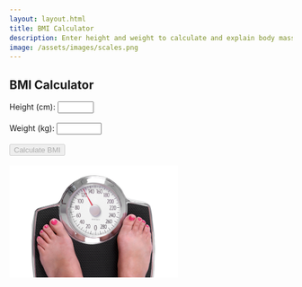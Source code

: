 ```yaml
---
layout: layout.html
title: BMI Calculator
description: Enter height and weight to calculate and explain body mass index. With a summary of the limitations of BMI.
image: /assets/images/scales.png
---
```


<h2>BMI Calculator</h2>

<form id="bmi-form">
  <label for="height">Height (cm):</label>
  <input type="number" id="height" min="50" max="250" required oninput="checkFormCompletion();  updateImperial();">
  <div id="height-imperial" class="footnote"></div>
  <br>
  <label for="weight">Weight (kg):</label>
  <input type="number" id="weight" min="5" max="250" required step="0.1" oninput="checkFormCompletion();  updateImperial();">
  <div id="weight-imperial" class="footnote"></div>
  <br>
  <button type="submit" disabled="true">Calculate BMI</button>
</form>

<br>

<div id="bmi-result" style="display: none;" class="results">
    <h3 id="bmi-value"><h3>
</div>

<img src="/assets/images/scales.png" alt="scales" width=300px>

<!-- BMI info (initially hidden) -->
<div id="bmi-info" style="display: none; text-align: centre; margin-top: 2rem;">

  <hr>

<h3>Body Mass Index</h3>

Body mass index (BMI) is derived by dividing the weight of a person by the square of their height. It is a "rule of thumb" measure, used to broadly categorize a person as underweight, normal weight, or as having overweight or obesity.

<br>
<div class="center-table">
  <table class="grid-table">
    <thead>
      <tr>
        <th>BMI</th>
        <th>Category</th>
      </tr>
    </thead>
    <tbody>
      <tr><td>less than 18</td><td>underweight</td></tr>
      <tr><td>18 - 24.9</td><td>normal weight</td></tr>
      <tr><td>25 - 29.9</td><td>overweight</td></tr>
      <tr><td>more than 30 </td><td>obesity</td></tr>
    </tbody>
  </table>
</div>
<br>

In 2021, <a href="https://digital.nhs.uk/data-and-information/publications/statistical/health-survey-for-england/2021">28% of adults in the UK</a> were classed as obese and 64% of adults were classed as overweight or obese.

For children and teens, BMI is interpreted differently, using sex-specific BMI-for-age percentiles. [This calculator](https://www.cdc.gov/bmi/child-teen-calculator/index.html) reports BMI, BMI percentile, and BMI category for children and teens 2 through 19.

<hr>
<h3>Relevance</h3>

Obesity is linked with an increased risk of heart disease, type 2 diabetes, and some cancers. Both low and high BMIs are associated with increased all cause mortality, with the risk increasing with distance from the 20-25 range.

<hr>
<h3>Limitations</h3>

BMI should be interpreted alongside other indicators such as waist circumference, fitness level, and metabolic health.

It does not differentiate between fat and muscle mass. Athletes or individuals with higher muscle content may be classified as overweight or even obese, despite having low body fat and excellent cardiovascular health.

Similarly, BMI does not account for fat distribution, which is an important factor in health risk. Visceral fat (fat around the abdominal organs) poses a higher health risk than fat stored in other areas, but BMI cannot distinguish this.

BMI does not account for age, sex, or ethnicity- all of which influence body composition. Older adults may lose muscle mass and gain fat without a significant change in BMI, and some ethnic groups may experience metabolic risks at lower BMI thresholds than others.

</div>

<script>

function updateImperial() {
  const heightCm = parseFloat(document.getElementById('height').value);
  const weightKg = parseFloat(document.getElementById('weight').value);

  // Convert cm to ft/in
  if (!isNaN(heightCm)) {
    const totalInches = heightCm / 2.54;
    const feet = Math.floor(totalInches / 12);
    const inches = Math.round(totalInches % 12);
    document.getElementById('height-imperial').textContent = `${feet} ft ${inches} in`;
  } else {
    document.getElementById('height-imperial').textContent = '';
  }

  // Convert kg to lb
  if (!isNaN(weightKg)) {
    const pounds = (weightKg * 2.20462).toFixed(0);
    document.getElementById('weight-imperial').textContent = `${pounds} lbs`;
  } else {
    document.getElementById('weight-imperial').textContent = '';
  }
}

function checkFormCompletion() {
  const height = parseFloat(document.getElementById('height').value);
  const weight = parseFloat(document.getElementById('weight').value);
  const button = document.querySelector('#bmi-form button');

  const validHeight = !isNaN(height) && height >= 50 && height <= 250;
  const validWeight = !isNaN(weight) && weight >= 5 && weight <= 250;

  button.disabled = !(validHeight && validWeight);
}

  document.getElementById('bmi-form').addEventListener('submit', function(event) {
    event.preventDefault();
    const height = parseFloat(document.getElementById('height').value) / 100;
    const weight = parseFloat(document.getElementById('weight').value);
    const bmi = (weight / (height * height)).toFixed(1);

    let category = '';
    if (bmi < 18.5) category = 'Underweight';
    else if (bmi < 25) category = 'Normal weight';
    else if (bmi < 30) category = 'E66 Overweight';
    else if (bmi < 35) category = 'E66.811 Obesity 1';
    else if (bmi < 40) category = 'E66.812 Obesity 2';
    else category = 'E66.813 Obesity 3';

    document.getElementById('bmi-value').textContent = `BMI ${bmi} kg/m² (${category})`;
    document.getElementById('bmi-result').style.display = "block";
    document.getElementById('bmi-info').style.display = 'block';
  });
</script>
